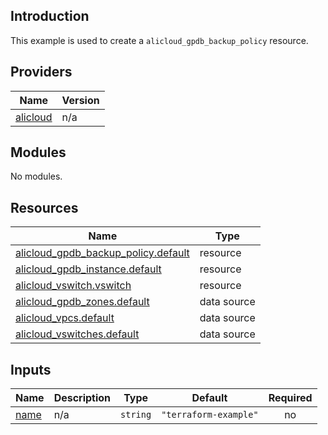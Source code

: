 <!-- BEGIN_TF_DOCS -->
## Introduction

This example is used to create a `alicloud_gpdb_backup_policy` resource.

## Providers

| Name | Version |
|------|---------|
| <a name="provider_alicloud"></a> [alicloud](#provider\_alicloud) | n/a |

## Modules

No modules.

## Resources

| Name | Type |
|------|------|
| [alicloud_gpdb_backup_policy.default](https://registry.terraform.io/providers/aliyun/alicloud/latest/docs/resources/gpdb_backup_policy) | resource |
| [alicloud_gpdb_instance.default](https://registry.terraform.io/providers/aliyun/alicloud/latest/docs/resources/gpdb_instance) | resource |
| [alicloud_vswitch.vswitch](https://registry.terraform.io/providers/aliyun/alicloud/latest/docs/resources/vswitch) | resource |
| [alicloud_gpdb_zones.default](https://registry.terraform.io/providers/aliyun/alicloud/latest/docs/data-sources/gpdb_zones) | data source |
| [alicloud_vpcs.default](https://registry.terraform.io/providers/aliyun/alicloud/latest/docs/data-sources/vpcs) | data source |
| [alicloud_vswitches.default](https://registry.terraform.io/providers/aliyun/alicloud/latest/docs/data-sources/vswitches) | data source |

## Inputs

| Name | Description | Type | Default | Required |
|------|-------------|------|---------|:--------:|
| <a name="input_name"></a> [name](#input\_name) | n/a | `string` | `"terraform-example"` | no |
<!-- END_TF_DOCS -->    